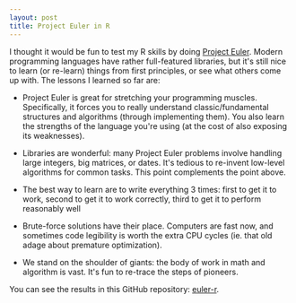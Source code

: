 ```yaml
---
layout: post
title: Project Euler in R
---
```


I thought it would be fun to test my R skills by doing [Project Euler](https://projecteuler.net/). Modern programming languages have rather full-featured libraries, but it's still nice to learn (or re-learn) things from first principles, or see what others come up with. The lessons I learned so far are:

* Project Euler is great for stretching your programming muscles. Specifically, it forces you to really understand classic/fundamental structures and algorithms (through implementing them). You also learn the strengths of the language you're using (at the cost of also exposing its weaknesses).

* Libraries are wonderful: many Project Euler problems involve handling large integers, big matrices, or dates.
It's tedious to re-invent low-level algorithms for common tasks. This point complements the point above.

* The best way to learn are to write everything 3 times: first to get it to work, second to get it to work correctly, third to get it to perform reasonably well

* Brute-force solutions have their place. Computers are fast now, and sometimes code legibility is worth the extra CPU cycles (ie. that old adage about premature optimization).

* We stand on the shoulder of giants: the body of work in math and algorithm is vast. It's fun to re-trace the steps of pioneers.

You can see the results in this GitHub repository: [euler-r](https://github.com/ptvan/euler-r). 